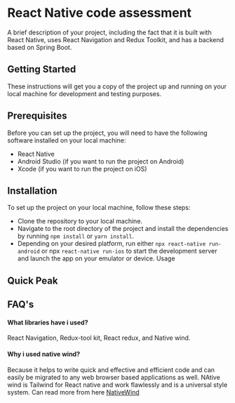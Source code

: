 # React Native code assessment

A brief description of your project, including the fact that it is built with React Native, uses React Navigation and Redux Toolkit, and has a backend based on Spring Boot.

## Getting Started

These instructions will get you a copy of the project up and running on your local machine for development and testing purposes.

## Prerequisites

Before you can set up the project, you will need to have the following software installed on your local machine:

- React Native
- Android Studio (if you want to run the project on Android)
- Xcode (if you want to run the project on iOS)

## Installation

To set up the project on your local machine, follow these steps:

- Clone the repository to your local machine.
- Navigate to the root directory of the project and install the dependencies by running `npm install` or `yarn install`.
- Depending on your desired platform, run either `npx react-native run-android` or npx `react-native run-ios` to start the development server and launch the app on your emulator or device.
  Usage

## Quick Peak

<blockquote class="imgur-embed-pub" lang="en" data-id="a/8CnJaKI" data-context="false" ><a href="//imgur.com/a/8CnJaKI"></a></blockquote><script async src="//s.imgur.com/min/embed.js" charset="utf-8"></script>


## FAQ's

#### What libraries have i used?

React Navigation, Redux-tool kit, React redux, and Native wind.

#### Why i used native wind?

Because it helps to write quick and effective and efficient code and can easily be migrated to any web browser based applications as well. NAtive wind is Tailwind for React native and work flawlessly and is a universal style system. Can read more from here [NativeWind](https://www.nativewind.dev/)
